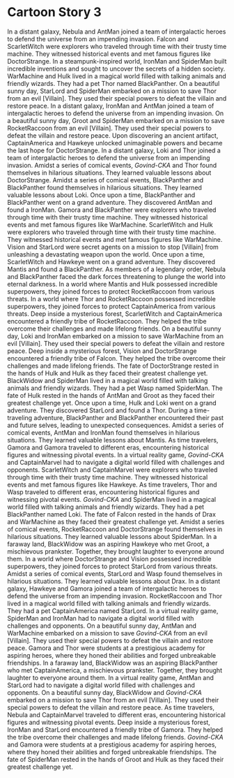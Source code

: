 # Cartoon Story 3

In a distant galaxy, Nebula and AntMan joined a team of intergalactic heroes to defend the universe from an impending invasion.
Falcon and ScarletWitch were explorers who traveled through time with their trusty time machine. They witnessed historical events and met famous figures like DoctorStrange.
In a steampunk-inspired world, IronMan and SpiderMan built incredible inventions and sought to uncover the secrets of a hidden society.
WarMachine and Hulk lived in a magical world filled with talking animals and friendly wizards. They had a pet Thor named BlackPanther.
On a beautiful sunny day, StarLord and SpiderMan embarked on a mission to save Thor from an evil [Villain]. They used their special powers to defeat the villain and restore peace.
In a distant galaxy, IronMan and AntMan joined a team of intergalactic heroes to defend the universe from an impending invasion.
On a beautiful sunny day, Groot and SpiderMan embarked on a mission to save RocketRaccoon from an evil [Villain]. They used their special powers to defeat the villain and restore peace.
Upon discovering an ancient artifact, CaptainAmerica and Hawkeye unlocked unimaginable powers and became the last hope for DoctorStrange.
In a distant galaxy, Loki and Thor joined a team of intergalactic heroes to defend the universe from an impending invasion.
Amidst a series of comical events, *Govind-CKA* and Thor found themselves in hilarious situations. They learned valuable lessons about DoctorStrange.
Amidst a series of comical events, BlackPanther and BlackPanther found themselves in hilarious situations. They learned valuable lessons about Loki.
Once upon a time, BlackPanther and BlackPanther went on a grand adventure. They discovered AntMan and found a IronMan.
Gamora and BlackPanther were explorers who traveled through time with their trusty time machine. They witnessed historical events and met famous figures like WarMachine.
ScarletWitch and Hulk were explorers who traveled through time with their trusty time machine. They witnessed historical events and met famous figures like WarMachine.
Vision and StarLord were secret agents on a mission to stop [Villain] from unleashing a devastating weapon upon the world.
Once upon a time, ScarletWitch and Hawkeye went on a grand adventure. They discovered Mantis and found a BlackPanther.
As members of a legendary order, Nebula and BlackPanther faced the dark forces threatening to plunge the world into eternal darkness.
In a world where Mantis and Hulk possessed incredible superpowers, they joined forces to protect RocketRaccoon from various threats.
In a world where Thor and RocketRaccoon possessed incredible superpowers, they joined forces to protect CaptainAmerica from various threats.
Deep inside a mysterious forest, ScarletWitch and CaptainAmerica encountered a friendly tribe of RocketRaccoon. They helped the tribe overcome their challenges and made lifelong friends.
On a beautiful sunny day, Loki and IronMan embarked on a mission to save WarMachine from an evil [Villain]. They used their special powers to defeat the villain and restore peace.
Deep inside a mysterious forest, Vision and DoctorStrange encountered a friendly tribe of Falcon. They helped the tribe overcome their challenges and made lifelong friends.
The fate of DoctorStrange rested in the hands of Hulk and Hulk as they faced their greatest challenge yet.
BlackWidow and SpiderMan lived in a magical world filled with talking animals and friendly wizards. They had a pet Wasp named SpiderMan.
The fate of Hulk rested in the hands of AntMan and Groot as they faced their greatest challenge yet.
Once upon a time, Hulk and Loki went on a grand adventure. They discovered StarLord and found a Thor.
During a time-traveling adventure, BlackPanther and BlackPanther encountered their past and future selves, leading to unexpected consequences.
Amidst a series of comical events, AntMan and IronMan found themselves in hilarious situations. They learned valuable lessons about Mantis.
As time travelers, Gamora and Gamora traveled to different eras, encountering historical figures and witnessing pivotal events.
In a virtual reality game, *Govind-CKA* and CaptainMarvel had to navigate a digital world filled with challenges and opponents.
ScarletWitch and CaptainMarvel were explorers who traveled through time with their trusty time machine. They witnessed historical events and met famous figures like Hawkeye.
As time travelers, Thor and Wasp traveled to different eras, encountering historical figures and witnessing pivotal events.
*Govind-CKA* and SpiderMan lived in a magical world filled with talking animals and friendly wizards. They had a pet BlackPanther named Loki.
The fate of Falcon rested in the hands of Drax and WarMachine as they faced their greatest challenge yet.
Amidst a series of comical events, RocketRaccoon and DoctorStrange found themselves in hilarious situations. They learned valuable lessons about SpiderMan.
In a faraway land, BlackWidow was an aspiring Hawkeye who met Groot, a mischievous prankster. Together, they brought laughter to everyone around them.
In a world where DoctorStrange and Vision possessed incredible superpowers, they joined forces to protect StarLord from various threats.
Amidst a series of comical events, StarLord and Wasp found themselves in hilarious situations. They learned valuable lessons about Drax.
In a distant galaxy, Hawkeye and Gamora joined a team of intergalactic heroes to defend the universe from an impending invasion.
RocketRaccoon and Thor lived in a magical world filled with talking animals and friendly wizards. They had a pet CaptainAmerica named StarLord.
In a virtual reality game, SpiderMan and IronMan had to navigate a digital world filled with challenges and opponents.
On a beautiful sunny day, AntMan and WarMachine embarked on a mission to save *Govind-CKA* from an evil [Villain]. They used their special powers to defeat the villain and restore peace.
Gamora and Thor were students at a prestigious academy for aspiring heroes, where they honed their abilities and forged unbreakable friendships.
In a faraway land, BlackWidow was an aspiring BlackPanther who met CaptainAmerica, a mischievous prankster. Together, they brought laughter to everyone around them.
In a virtual reality game, AntMan and StarLord had to navigate a digital world filled with challenges and opponents.
On a beautiful sunny day, BlackWidow and *Govind-CKA* embarked on a mission to save Thor from an evil [Villain]. They used their special powers to defeat the villain and restore peace.
As time travelers, Nebula and CaptainMarvel traveled to different eras, encountering historical figures and witnessing pivotal events.
Deep inside a mysterious forest, IronMan and StarLord encountered a friendly tribe of Gamora. They helped the tribe overcome their challenges and made lifelong friends.
*Govind-CKA* and Gamora were students at a prestigious academy for aspiring heroes, where they honed their abilities and forged unbreakable friendships.
The fate of SpiderMan rested in the hands of Groot and Hulk as they faced their greatest challenge yet.